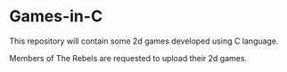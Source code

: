 # Games-in-C
This repository will contain some 2d games developed using C language.

Members of The Rebels are requested to upload their 2d games.

     
